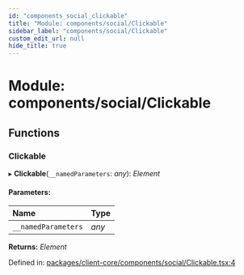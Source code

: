 ```yaml
---
id: "components_social_clickable"
title: "Module: components/social/Clickable"
sidebar_label: "components/social/Clickable"
custom_edit_url: null
hide_title: true
---
```


# Module: components/social/Clickable

## Functions

### Clickable

▸ **Clickable**(`__namedParameters`: *any*): *Element*

#### Parameters:

Name | Type |
:------ | :------ |
`__namedParameters` | *any* |

**Returns:** *Element*

Defined in: [packages/client-core/components/social/Clickable.tsx:4](https://github.com/xr3ngine/xr3ngine/blob/56376a778/packages/client-core/components/social/Clickable.tsx#L4)
